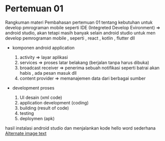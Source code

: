 # Pertemuan 01

Rangkuman materi 
	Pembahasan pertemuan 01 tentang kebutuhan untuk develop pmrograman mobile seperti 
IDE (Integreted Develop Evironment) => android studio, akan tetapi masih banyak selain android studio untuk men develop 
pemrograman mobile , seperti , react , kotlin , flutter dll

- komponen android application 
	1. activity => layar aplikasi
	2. services => proses latar belakang (berjalan tanpa harus dibuka)
	3. broadcast receiver => penerima sebuah notifikasi seperti batrai akan habis , ada pesan masuk dll
	4. content provider => memanajemen data dari berbagai sumber

- development proses
	1. UI desain (xml code)
	2. application development (coding)
	3. building (result of code)
	4. testing 
	5. deploymen (apk)

hasil instalasi android studio dan menjalankan kode hello word sederhana
[Alternate image text](https://someurl/imagelocation/image.png)